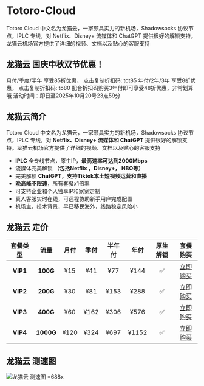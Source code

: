# Totoro-Cloud
Totoro Cloud 中文名为龙猫云，一家颇具实力的新机场，Shadowsocks 协议节点，IPLC 专线，对 Netflix、Disney+ 流媒体和 ChatGPT 提供很好的解锁支持。龙猫云机场官方提供了详细的视频、文档以及贴心的客服支持 
## 龙猫云 国庆中秋双节优惠！

月付/季度/半年 享受85折优惠，
点击复制折扣码: tot85
年付/2年/3年 享受8折优惠，
点击复制折扣码: to80
配合折扣码购买3年付即可享受48折优惠，非常划算哦
活动时间：即日至2025年10月20号23点59分

## 龙猫云简介 

Totoro Cloud 中文名为龙猫云，一家颇具实力的新机场，Shadowsocks 协议节点，IPLC 专线，对 **Netflix、Disney+ 流媒体和 ChatGPT** 提供很好的解锁支持。龙猫云机场官方提供了详细的视频、文档以及贴心的客服支持

- **IPLC** 全专线节点，原生IP，**最高速率可达到2000Mbps**
- 流媒体完美解锁 **（包括Netflix ，Disney+， HBO等）**
- 完美解锁 **ChatGPT，支持Tiktok本土短视频运营和直播**
- **晚高峰不限速**，所有套餐x1倍率
- 可支持企业和个人独享IP和家宽定制
- 真人客服实时在线，可远程协助新手用户完成配置
- 机场主，技术背景，早已移民海外，线路稳定风险小

## 龙猫云 定价

| 套餐类型 |   流量    | 月付 | 季付 | 半年付 | 年付  | 原生解锁 |                                                     套餐购买                                                      |
| :------: | :-------: | :--: | :--: | :----: | :---: | :------: | :---------------------------------------------------------------------------------------------------------------: |
| **VIP1** | **100G**  | ¥15  | ¥41  |  ¥77   | ¥144  |    ✅    | [立即购买](https://itheo.top/totoro) |
| **VIP2** | **200G**  | ¥30  | ¥81  |  ¥153  | ¥288  |    ✅    | [立即购买](https://itheo.top/totoro) |
| **VIP3** | **400G**  | ¥60  | ¥162 |  ¥306  | ¥576  |    ✅    | [立即购买](https://itheo.top/totoro) |
| **VIP4** | **1000G** | ¥120 | ¥324 |  ¥697  | ¥1152 |    ✅    | [立即购买](https://itheo.top/totoro) |

## 龙猫云 测速图

![龙猫云 测速图 =688x](https://i.theojs.cn/airport/totoro.webp)
